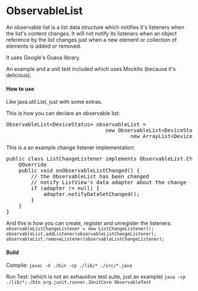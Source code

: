 ObservableList
==============
An observable list is a list data structure which notifies it's listeners when the list's content changes. It will not notify its listeners when an object reference by the list changes just when a new element or collection of elements is added or removed.

It uses Google's Guava library.

An example and a unit test included which uses Mockito (because it's delicious).

#### How to use
Like java.util.List, just with some extras.

This is how you can declare an observable list:
<pre>ObservableList&lt;DeviceStatus&gt; observableList =
								new ObservableList&lt;DeviceStatus&gt;(
										new ArrayList&lt;DeviceStatus&gt;() );</pre>

This is a an example change listener implementation:
<pre>public class ListChangeListener implements ObservableList.ChangeListener {
	@Override
	public void onObservableListChanged() {
		// the ObservableList has been changed
		// notify ListView's data adapter about the change
		if (adapter != null) {
			adapter.notifyDataSetChanged();
		}
	}
}</pre>

And this is how you can create, register and unregister the listeners:
`observableListChangeListener = new ListChangeListener();`
`observableList.addListener(observableListChangeListener);`
`observableList.removeListener(observableListChangeListener);`

#### Build
Compile:
`javac -d ./bin -cp ./lib/* ./src/*.java`

Run Test: (which is not an exhaustive test suite, just an example)
`java -cp ./lib/*;./bin org.junit.runner.JUnitCore ObservableTest`